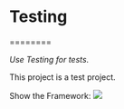 # Testing
========

<i>Use Testing for tests.</i>

This project is a test project.

Show the Framework:
<img src="https://github.com/DaniloMorgado/Testing/blob/master/paper.png">

